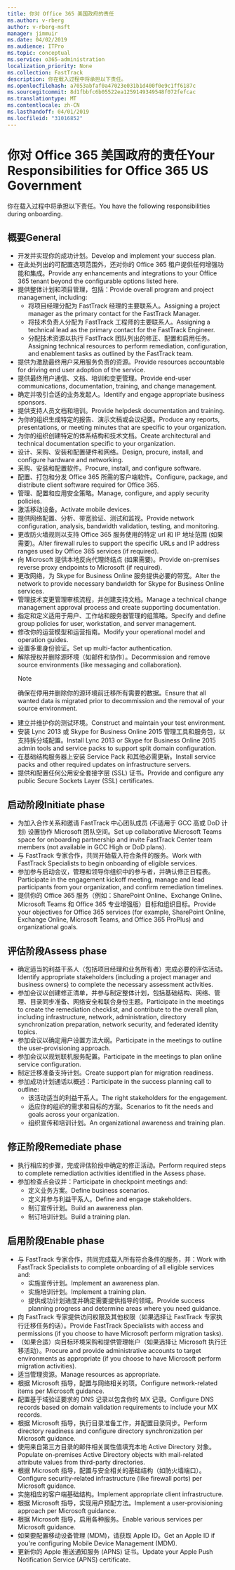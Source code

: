 ```yaml
---
title: 你对 Office 365 美国政府的责任
ms.author: v-rberg
author: v-rberg-msft
manager: jimmuir
ms.date: 04/02/2019
ms.audience: ITPro
ms.topic: conceptual
ms.service: o365-administration
localization_priority: None
ms.collection: FastTrack
description: 你在载入过程中将承担以下责任。
ms.openlocfilehash: a7053abfaf0a47023e031b1d400f0e9c1ff6187c
ms.sourcegitcommit: 8d1fbbfc6b05522ea1259149349548f072fefcac
ms.translationtype: MT
ms.contentlocale: zh-CN
ms.lasthandoff: 04/01/2019
ms.locfileid: "31016852"
---
```

# <a name="your-responsibilities-for-office-365-us-government"></a><span data-ttu-id="dd786-103">你对 Office 365 美国政府的责任</span><span class="sxs-lookup"><span data-stu-id="dd786-103">Your Responsibilities for Office 365 US Government</span></span>

<span data-ttu-id="dd786-104">你在载入过程中将承担以下责任。</span><span class="sxs-lookup"><span data-stu-id="dd786-104">You have the following responsibilities during onboarding.</span></span>
  
## <a name="general"></a><span data-ttu-id="dd786-105">概要</span><span class="sxs-lookup"><span data-stu-id="dd786-105">General</span></span>

- <span data-ttu-id="dd786-106">开发并实现你的成功计划。</span><span class="sxs-lookup"><span data-stu-id="dd786-106">Develop and implement your success plan.</span></span>   
- <span data-ttu-id="dd786-107">在此处列出的可配置选项范围外，还对你的 Office 365 租户提供任何增强功能和集成。</span><span class="sxs-lookup"><span data-stu-id="dd786-107">Provide any enhancements and integrations to your Office 365 tenant beyond the configurable options listed here.</span></span>    
- <span data-ttu-id="dd786-108">提供整体计划和项目管理，包括：</span><span class="sxs-lookup"><span data-stu-id="dd786-108">Provide overall program and project management, including:</span></span>     
  - <span data-ttu-id="dd786-109">将项目经理分配为 FastTrack 经理的主要联系人。</span><span class="sxs-lookup"><span data-stu-id="dd786-109">Assigning a project manager as the primary contact for the FastTrack Manager.</span></span>   
  - <span data-ttu-id="dd786-110">将技术负责人分配为 FastTrack 工程师的主要联系人。</span><span class="sxs-lookup"><span data-stu-id="dd786-110">Assigning a technical lead as the primary contact for the FastTrack Engineer.</span></span>  
  - <span data-ttu-id="dd786-111">分配技术资源以执行 FastTrack 团队列出的修正、配置和启用任务。</span><span class="sxs-lookup"><span data-stu-id="dd786-111">Assigning technical resources to perform remediation, configuration, and enablement tasks as outlined by the FastTrack team.</span></span>   
- <span data-ttu-id="dd786-112">提供为激励最终用户采用服务负责的资源。</span><span class="sxs-lookup"><span data-stu-id="dd786-112">Provide resources accountable for driving end user adoption of the service.</span></span>    
- <span data-ttu-id="dd786-113">提供最终用户通信、文档、培训和变更管理。</span><span class="sxs-lookup"><span data-stu-id="dd786-113">Provide end-user communications, documentation, training, and change management.</span></span>    
- <span data-ttu-id="dd786-114">确定并吸引合适的业务发起人。</span><span class="sxs-lookup"><span data-stu-id="dd786-114">Identify and engage appropriate business sponsors.</span></span>     
- <span data-ttu-id="dd786-115">提供支持人员文档和培训。</span><span class="sxs-lookup"><span data-stu-id="dd786-115">Provide helpdesk documentation and training.</span></span>     
- <span data-ttu-id="dd786-116">为你的组织生成特定的报告、演示文稿或会议纪要。</span><span class="sxs-lookup"><span data-stu-id="dd786-116">Produce any reports, presentations, or meeting minutes that are specific to your organization.</span></span>     
- <span data-ttu-id="dd786-117">为你的组织创建特定的体系结构和技术文档。</span><span class="sxs-lookup"><span data-stu-id="dd786-117">Create architectural and technical documentation specific to your organization.</span></span>     
- <span data-ttu-id="dd786-118">设计、采购、安装和配置硬件和网络。</span><span class="sxs-lookup"><span data-stu-id="dd786-118">Design, procure, install, and configure hardware and networking.</span></span>    
- <span data-ttu-id="dd786-119">采购、安装和配置软件。</span><span class="sxs-lookup"><span data-stu-id="dd786-119">Procure, install, and configure software.</span></span>     
- <span data-ttu-id="dd786-120">配置、打包和分发 Office 365 所需的客户端软件。</span><span class="sxs-lookup"><span data-stu-id="dd786-120">Configure, package, and distribute client software required for Office 365.</span></span>    
- <span data-ttu-id="dd786-121">管理、配置和应用安全策略。</span><span class="sxs-lookup"><span data-stu-id="dd786-121">Manage, configure, and apply security policies.</span></span>    
- <span data-ttu-id="dd786-122">激活移动设备。</span><span class="sxs-lookup"><span data-stu-id="dd786-122">Activate mobile devices.</span></span>    
- <span data-ttu-id="dd786-123">提供网络配置、分析、带宽验证、测试和监视。</span><span class="sxs-lookup"><span data-stu-id="dd786-123">Provide network configuration, analysis, bandwidth validation, testing, and monitoring.</span></span> 
- <span data-ttu-id="dd786-124">更改防火墙规则以支持 Office 365 服务使用的特定 url 和 IP 地址范围 (如果需要)。</span><span class="sxs-lookup"><span data-stu-id="dd786-124">Alter firewall rules to support the specific URLs and IP address ranges used by Office 365 services (if required).</span></span>
- <span data-ttu-id="dd786-125">向 Microsoft 提供本地反向代理终结点 (如果需要)。</span><span class="sxs-lookup"><span data-stu-id="dd786-125">Provide on-premises reverse proxy endpoints to Microsoft (if required).</span></span>     
- <span data-ttu-id="dd786-126">更改网络，为 Skype for Business Online 服务提供必要的带宽。</span><span class="sxs-lookup"><span data-stu-id="dd786-126">Alter the network to provide necessary bandwidth for Skype for Business Online services.</span></span>   
- <span data-ttu-id="dd786-127">管理技术变更管理审核流程，并创建支持文档。</span><span class="sxs-lookup"><span data-stu-id="dd786-127">Manage a technical change management approval process and create supporting documentation.</span></span>    
- <span data-ttu-id="dd786-128">指定和定义适用于用户、工作站和服务器管理的组策略。</span><span class="sxs-lookup"><span data-stu-id="dd786-128">Specify and define group policies for user, workstation, and server management.</span></span>    
- <span data-ttu-id="dd786-129">修改你的运营模型和运营指南。</span><span class="sxs-lookup"><span data-stu-id="dd786-129">Modify your operational model and operation guides.</span></span>   
- <span data-ttu-id="dd786-130">设置多重身份验证。</span><span class="sxs-lookup"><span data-stu-id="dd786-130">Set up multi-factor authentication.</span></span>   
- <span data-ttu-id="dd786-131">解除授权并删除源环境（如邮件和协作）。</span><span class="sxs-lookup"><span data-stu-id="dd786-131">Decommission and remove source environments (like messaging and collaboration).</span></span> 
    > [!NOTE]
    > <span data-ttu-id="dd786-132">确保在停用并删除你的源环境前迁移所有需要的数据。</span><span class="sxs-lookup"><span data-stu-id="dd786-132">Ensure that all wanted data is migrated prior to decommission and the removal of your source environment.</span></span>   
- <span data-ttu-id="dd786-133">建立并维护你的测试环境。</span><span class="sxs-lookup"><span data-stu-id="dd786-133">Construct and maintain your test environment.</span></span>  
- <span data-ttu-id="dd786-134">安装 Lync 2013 或 Skype for Business Online 2015 管理工具和服务包，以支持拆分域配置。</span><span class="sxs-lookup"><span data-stu-id="dd786-134">Install Lync 2013 or Skype for Business Online 2015 admin tools and service packs to support split domain configuration.</span></span>    
- <span data-ttu-id="dd786-135">在基础结构服务器上安装 Service Pack 和其他必需更新。</span><span class="sxs-lookup"><span data-stu-id="dd786-135">Install service packs and other required updates on infrastructure servers.</span></span>     
- <span data-ttu-id="dd786-136">提供和配置任何公用安全套接字层 (SSL) 证书。</span><span class="sxs-lookup"><span data-stu-id="dd786-136">Provide and configure any public Secure Sockets Layer (SSL) certificates.</span></span> 
    
## <a name="initiate-phase"></a><span data-ttu-id="dd786-137">启动阶段</span><span class="sxs-lookup"><span data-stu-id="dd786-137">Initiate phase</span></span>

- <span data-ttu-id="dd786-138">为加入合作关系和邀请 FastTrack 中心团队成员 (不适用于 GCC 高或 DoD 计划) 设置协作 Microsoft 团队空间。</span><span class="sxs-lookup"><span data-stu-id="dd786-138">Set up collaborative Microsoft Teams space for onboarding partnership and invite FastTrack Center team members (not available in GCC High or DoD plans).</span></span>   
- <span data-ttu-id="dd786-139">与 FastTrack 专家合作，共同开始载入符合条件的服务。</span><span class="sxs-lookup"><span data-stu-id="dd786-139">Work with FastTrack Specialists to begin onboarding of eligible services.</span></span>    
- <span data-ttu-id="dd786-140">参加参与启动会议，管理和领导你组织中的参与者，并确认修正日程表。</span><span class="sxs-lookup"><span data-stu-id="dd786-140">Participate in the engagement kickoff meeting, manage and lead participants from your organization, and confirm remediation timelines.</span></span>    
- <span data-ttu-id="dd786-141">提供你的 Office 365 服务（例如：SharePoint Online、Exchange Online、Microsoft Teams 和 Office 365 专业增强版）目标和组织目标。</span><span class="sxs-lookup"><span data-stu-id="dd786-141">Provide your objectives for Office 365 services (for example, SharePoint Online, Exchange Online, Microsoft Teams, and Office 365 ProPlus) and organizational goals.</span></span>
    
## <a name="assess-phase"></a><span data-ttu-id="dd786-142">评估阶段</span><span class="sxs-lookup"><span data-stu-id="dd786-142">Assess phase</span></span>

- <span data-ttu-id="dd786-143">确定适当的利益干系人（包括项目经理和业务所有者）完成必要的评估活动。</span><span class="sxs-lookup"><span data-stu-id="dd786-143">Identify appropriate stakeholders (including a project manager and business owners) to complete the necessary assessment activities.</span></span>    
- <span data-ttu-id="dd786-144">参加会议以创建修正清单，并参与制定整体计划，包括基础结构、网络、管理、目录同步准备、网络安全和联合身份主题。</span><span class="sxs-lookup"><span data-stu-id="dd786-144">Participate in the meetings to create the remediation checklist, and contribute to the overall plan, including infrastructure, network, administration, directory synchronization preparation, network security, and federated identity topics.</span></span> 
- <span data-ttu-id="dd786-145">参加会议以确定用户设置方法大纲。</span><span class="sxs-lookup"><span data-stu-id="dd786-145">Participate in the meetings to outline the user-provisioning approach.</span></span>     
- <span data-ttu-id="dd786-146">参加会议以规划联机服务配置。</span><span class="sxs-lookup"><span data-stu-id="dd786-146">Participate in the meetings to plan online service configuration.</span></span>    
- <span data-ttu-id="dd786-147">制定迁移准备支持计划。</span><span class="sxs-lookup"><span data-stu-id="dd786-147">Create support plan for migration readiness.</span></span>    
- <span data-ttu-id="dd786-148">参加成功计划通话以概述：</span><span class="sxs-lookup"><span data-stu-id="dd786-148">Participate in the success planning call to outline:</span></span>   
  - <span data-ttu-id="dd786-149">该活动适当的利益干系人。</span><span class="sxs-lookup"><span data-stu-id="dd786-149">The right stakeholders for the engagement.</span></span>   
  - <span data-ttu-id="dd786-150">适应你的组织的需求和目标的方案。</span><span class="sxs-lookup"><span data-stu-id="dd786-150">Scenarios to fit the needs and goals across your organization.</span></span>   
  - <span data-ttu-id="dd786-151">组织宣传和培训计划。</span><span class="sxs-lookup"><span data-stu-id="dd786-151">An organizational awareness and training plan.</span></span>
    
## <a name="remediate-phase"></a><span data-ttu-id="dd786-152">修正阶段</span><span class="sxs-lookup"><span data-stu-id="dd786-152">Remediate phase</span></span>

- <span data-ttu-id="dd786-153">执行相应的步骤，完成评估阶段中确定的修正活动。</span><span class="sxs-lookup"><span data-stu-id="dd786-153">Perform required steps to complete remediation activities identified in the Assess phase.</span></span>  
- <span data-ttu-id="dd786-154">参加检查点会议并：</span><span class="sxs-lookup"><span data-stu-id="dd786-154">Participate in checkpoint meetings and:</span></span>   
  - <span data-ttu-id="dd786-155">定义业务方案。</span><span class="sxs-lookup"><span data-stu-id="dd786-155">Define business scenarios.</span></span>  
  - <span data-ttu-id="dd786-156">定义并参与利益干系人。</span><span class="sxs-lookup"><span data-stu-id="dd786-156">Define and engage stakeholders.</span></span>  
  - <span data-ttu-id="dd786-157">制订宣传计划。</span><span class="sxs-lookup"><span data-stu-id="dd786-157">Build an awareness plan.</span></span> 
  - <span data-ttu-id="dd786-158">制订培训计划。</span><span class="sxs-lookup"><span data-stu-id="dd786-158">Build a training plan.</span></span>
    
## <a name="enable-phase"></a><span data-ttu-id="dd786-159">启用阶段</span><span class="sxs-lookup"><span data-stu-id="dd786-159">Enable phase</span></span>

- <span data-ttu-id="dd786-160">与 FastTrack 专家合作，共同完成载入所有符合条件的服务，并：</span><span class="sxs-lookup"><span data-stu-id="dd786-160">Work with FastTrack Specialists to complete onboarding of all eligible services and:</span></span>  
  - <span data-ttu-id="dd786-161">实施宣传计划。</span><span class="sxs-lookup"><span data-stu-id="dd786-161">Implement an awareness plan.</span></span>   
  - <span data-ttu-id="dd786-162">实施培训计划。</span><span class="sxs-lookup"><span data-stu-id="dd786-162">Implement a training plan.</span></span>   
  - <span data-ttu-id="dd786-163">提供成功计划进度并确定需要提供指导的领域。</span><span class="sxs-lookup"><span data-stu-id="dd786-163">Provide success planning progress and determine areas where you need guidance.</span></span>  
- <span data-ttu-id="dd786-164">向 FastTrack 专家提供访问权限及其他权限（如果选择让 FastTrack 专家执行迁移任务的话）。</span><span class="sxs-lookup"><span data-stu-id="dd786-164">Provide FastTrack Specialists with access and permissions (if you choose to have Microsoft perform migration tasks).</span></span>   
- <span data-ttu-id="dd786-165">（如果合适）向目标环境采购和提供管理帐户（如果选择让 Microsoft 执行迁移活动）。</span><span class="sxs-lookup"><span data-stu-id="dd786-165">Procure and provide administrative accounts to target environments as appropriate (if you choose to have Microsoft perform migration activities).</span></span>    
- <span data-ttu-id="dd786-166">适当管理资源。</span><span class="sxs-lookup"><span data-stu-id="dd786-166">Manage resources as appropriate.</span></span>     
- <span data-ttu-id="dd786-167">根据 Microsoft 指导，配置与网络相关的项。</span><span class="sxs-lookup"><span data-stu-id="dd786-167">Configure network-related items per Microsoft guidance.</span></span>    
- <span data-ttu-id="dd786-168">配置基于域验证要求的 DNS 记录以包含你的 MX 记录。</span><span class="sxs-lookup"><span data-stu-id="dd786-168">Configure DNS records based on domain validation requirements to include your MX records.</span></span>    
- <span data-ttu-id="dd786-169">根据 Microsoft 指导，执行目录准备工作，并配置目录同步。</span><span class="sxs-lookup"><span data-stu-id="dd786-169">Perform directory readiness and configure directory synchronization per Microsoft guidance.</span></span>   
- <span data-ttu-id="dd786-170">使用来自第三方目录的邮件相关属性值填充本地 Active Directory 对象。</span><span class="sxs-lookup"><span data-stu-id="dd786-170">Populate on-premises Active Directory objects with mail-related attribute values from third-party directories.</span></span>    
- <span data-ttu-id="dd786-171">根据 Microsoft 指导，配置与安全相关的基础结构（如防火墙端口）。</span><span class="sxs-lookup"><span data-stu-id="dd786-171">Configure security-related infrastructure (like firewall ports) per Microsoft guidance.</span></span>    
- <span data-ttu-id="dd786-172">实施相应的客户端基础结构。</span><span class="sxs-lookup"><span data-stu-id="dd786-172">Implement appropriate client infrastructure.</span></span>   
- <span data-ttu-id="dd786-173">根据 Microsoft 指导，实现用户预配方法。</span><span class="sxs-lookup"><span data-stu-id="dd786-173">Implement a user-provisioning approach per Microsoft guidance.</span></span>    
- <span data-ttu-id="dd786-174">根据 Microsoft 指导，启用各种服务。</span><span class="sxs-lookup"><span data-stu-id="dd786-174">Enable various services per Microsoft guidance.</span></span>    
- <span data-ttu-id="dd786-175">如果要配置移动设备管理 (MDM)，请获取 Apple ID。</span><span class="sxs-lookup"><span data-stu-id="dd786-175">Get an Apple ID if you're configuring Mobile Device Management (MDM).</span></span>   
- <span data-ttu-id="dd786-176">更新你的 Apple 推送通知服务 (APNS) 证书。</span><span class="sxs-lookup"><span data-stu-id="dd786-176">Update your Apple Push Notification Service (APNS) certificate.</span></span>
    

  


